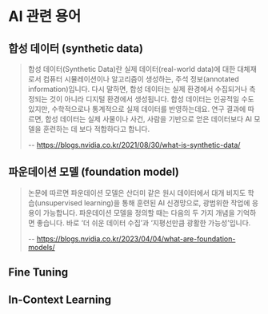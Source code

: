# AI 관련 용어

## 합성 데이터 (synthetic data)

> 합성 데이터(Synthetic Data)란 실제 데이터(real-world data)에 대한 대체재로서 컴퓨터 시뮬레이션이나 알고리즘이 생성하는, 주석 정보(annotated information)입니다.
> 다시 말하면, 합성 데이터는 실제 환경에서 수집되거나 측정되는 것이 아니라 디지털 환경에서 생성됩니다.
> 합성 데이터는 인공적일 수도 있지만, 수학적으로나 통계적으로 실제 데이터를 반영하는데요.
> 연구 결과에 따르면, 합성 데이터는 실제 사물이나 사건, 사람을 기반으로 얻은 데이터보다 AI 모델을 훈련하는 데 보다 적합하다고 합니다.
>
> -- <https://blogs.nvidia.co.kr/2021/08/30/what-is-synthetic-data/>

## 파운데이션 모델 (foundation model)

> 논문에 따르면 파운데이션 모델은 산더미 같은 원시 데이터에서 대개 비지도 학습(unsupervised learning)을 통해 훈련된 AI 신경망으로, 광범위한 작업에 응용이 가능합니다.
> 파운데이션 모델을 정의할 때는 다음의 두 가지 개념을 기억하면 좋습니다. 바로 ‘더 쉬운 데이터 수집’과 ‘지평선만큼 광활한 가능성’입니다.
>
> -- <https://blogs.nvidia.co.kr/2023/04/04/what-are-foundation-models/>

## Fine Tuning

## In-Context Learning
